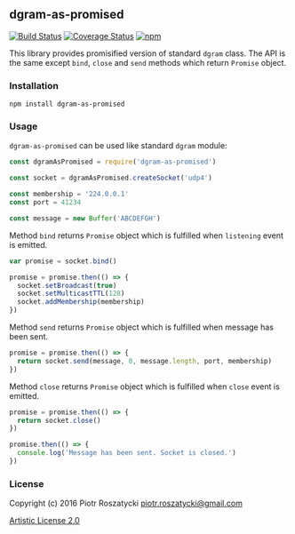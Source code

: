 ## dgram-as-promised

[![Build Status](https://secure.travis-ci.org/dex4er/js-dgram-as-promised.svg)](http://travis-ci.org/dex4er/js-dgram-as-promised) [![Coverage Status](https://coveralls.io/repos/github/dex4er/js-dgram-as-promised/badge.svg)](https://coveralls.io/github/dex4er/js-dgram-as-promised) [![npm](https://img.shields.io/npm/v/dgram-as-promised.svg?maxAge=2592000)](https://www.npmjs.com/package/dgram-as-promised)

This library provides promisified version of standard `dgram` class. The API is
the same except `bind`, `close` and `send` methods which return `Promise`
object.

### Installation

```shell
npm install dgram-as-promised
```

### Usage

`dgram-as-promised` can be used like standard `dgram` module:

```js
const dgramAsPromised = require('dgram-as-promised')

const socket = dgramAsPromised.createSocket('udp4')

const membership = '224.0.0.1'
const port = 41234

const message = new Buffer('ABCDEFGH')
```

Method `bind` returns `Promise` object which is fulfilled when `listening` event
is emitted.

```js
var promise = socket.bind()

promise = promise.then(() => {
  socket.setBroadcast(true)
  socket.setMulticastTTL(128)
  socket.addMembership(membership)
})
```

Method `send` returns `Promise` object which is fulfilled when message has been
sent.

```js
promise = promise.then(() => {
  return socket.send(message, 0, message.length, port, membership)
})
```

Method `close` returns `Promise` object which is fulfilled when `close` event
is emitted.

```js
promise = promise.then(() => {
  return socket.close()
})

promise.then(() => {
  console.log('Message has been sent. Socket is closed.')
})
```

### License

Copyright (c) 2016 Piotr Roszatycki <piotr.roszatycki@gmail.com>

[Artistic License 2.0](https://opensource.org/licenses/Artistic-2.0)
